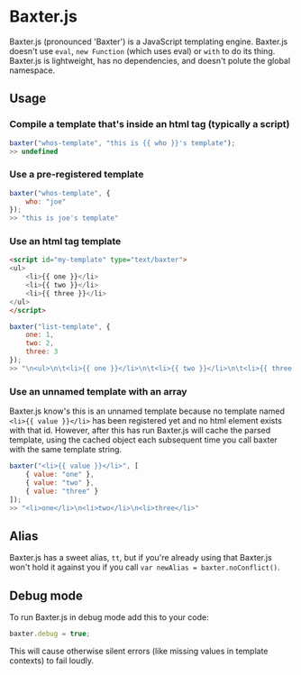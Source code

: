 # Baxter.js

Baxter.js (pronounced 'Baxter') is a JavaScript templating engine. Baxter.js doesn't use `eval`, `new Function` (which uses eval) or `with` to do its thing. Baxter.js is lightweight, has no dependencies, and doesn't polute the global namespace.

## Usage

### Compile a template that's inside an html tag (typically a script)

```javascript
baxter("whos-template", "this is {{ who }}'s template");
>> undefined
```

### Use a pre-registered template

```javascript
baxter("whos-template", {
	who: "joe"
});
>> "this is joe's template"
```

### Use an html tag template

```html
<script id="my-template" type="text/baxter">
<ul>
	<li>{{ one }}</li>
	<li>{{ two }}</li>
	<li>{{ three }}</li>
</ul>
</script>
```

```javascript
baxter("list-template", {
	one: 1,
	two: 2,
	three: 3
});
>> "\n<ul>\n\t<li>{{ one }}</li>\n\t<li>{{ two }}</li>\n\t<li>{{ three }}</li>\n</ul>\n"
```

### Use an unnamed template with an array

Baxter.js know's this is an unnamed template because no template named `<li>{{ value }}</li>` has been registered yet and no html element exists with that id. However, after this has run Baxter.js will cache the parsed template, using the cached object each subsequent time you call baxter with the same template string.

```javascript
baxter("<li>{{ value }}</li>", [
	{ value: "one" },
	{ value: "two" },
	{ value: "three" }
]);
>> "<li>one</li>\n<li>two</li>\n<li>three</li>"
```


## Alias

Baxter.js has a sweet alias, `tt`, but if you're already using that Baxter.js won't hold it against you if you call `var newAlias = baxter.noConflict()`.

## Debug mode

To run Baxter.js in debug mode add this to your code:

```javascript
baxter.debug = true;
```

This will cause otherwise silent errors (like missing values in template contexts) to fail loudly.
